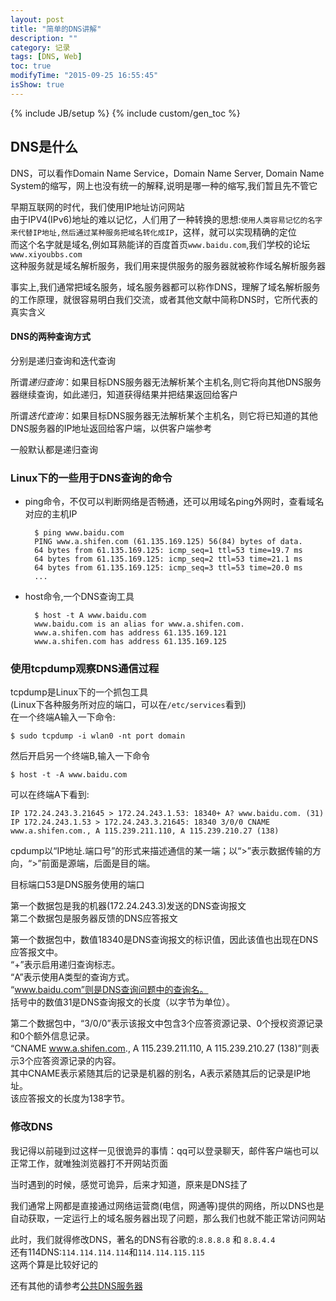 ```yaml
---
layout: post
title: "简单的DNS讲解"
description: ""
category: 记录
tags: [DNS, Web]
toc: true
modifyTime: "2015-09-25 16:55:45"
isShow: true
---
```

{% include JB/setup %}
{% include custom/gen_toc %}

## DNS是什么 

DNS，可以看作Domain Name Service，Domain Name Server, Domain Name System的缩写，网上也没有统一的解释,说明是哪一种的缩写,我们暂且先不管它   

早期互联网的时代，我们使用IP地址访问网站  
由于IPV4(IPv6)地址的难以记忆，人们用了一种转换的思想:`使用人类容易记忆的名字来代替IP地址,然后通过某种服务把域名转化成IP`，这样，就可以实现精确的定位  
而这个名字就是域名,例如耳熟能详的百度首页`www.baidu.com`,我们学校的论坛`www.xiyoubbs.com`  
这种服务就是域名解析服务，我们用来提供服务的服务器就被称作域名解析服务器  

事实上,我们通常把域名服务，域名服务器都可以称作DNS，理解了域名解析服务的工作原理，就很容易明白我们交流，或者其他文献中简称DNS时，它所代表的真实含义  
#### DNS的两种查询方式  
分别是递归查询和迭代查询  

所谓*递归查询*：如果目标DNS服务器无法解析某个主机名,则它将向其他DNS服务器继续查询，如此递归，知道获得结果并把结果返回给客户  

所谓*迭代查询*：如果目标DNS服务器无法解析某个主机名，则它将已知道的其他DNS服务器的IP地址返回给客户端，以供客户端参考  

一般默认都是递归查询  

### Linux下的一些用于DNS查询的命令  
* ping命令，不仅可以判断网络是否畅通，还可以用域名ping外网时，查看域名对应的主机IP  

		$ ping www.baidu.com
		PING www.a.shifen.com (61.135.169.125) 56(84) bytes of data.
		64 bytes from 61.135.169.125: icmp_seq=1 ttl=53 time=19.7 ms
		64 bytes from 61.135.169.125: icmp_seq=2 ttl=53 time=21.1 ms
		64 bytes from 61.135.169.125: icmp_seq=3 ttl=53 time=20.0 ms
		...

* host命令,一个DNS查询工具  

		$ host -t A www.baidu.com  
		www.baidu.com is an alias for www.a.shifen.com.
		www.a.shifen.com has address 61.135.169.121
		www.a.shifen.com has address 61.135.169.125  

### 使用tcpdump观察DNS通信过程  
tcpdump是Linux下的一个抓包工具  
(Linux下各种服务所对应的端口，可以在`/etc/services`看到)  
在一个终端A输入一下命令:  

	$ sudo tcpdump -i wlan0 -nt port domain 

然后开启另一个终端B,输入一下命令  

	$ host -t -A www.baidu.com  

可以在终端A下看到:  

	IP 172.24.243.3.21645 > 172.24.243.1.53: 18340+ A? www.baidu.com. (31)
	IP 172.24.243.1.53 > 172.24.243.3.21645: 18340 3/0/0 CNAME www.a.shifen.com., A 115.239.211.110, A 115.239.210.27 (138)

cpdump以“IP地址.端口号”的形式来描述通信的某一端；以“>”表示数据传输的方向，“>”前面是源端，后面是目的端。  

目标端口53是DNS服务使用的端口  

第一个数据包是我的机器(172.24.243.3)发送的DNS查询报文  
第二个数据包是服务器反馈的DNS应答报文  

第一个数据包中，数值18340是DNS查询报文的标识值，因此该值也出现在DNS应答报文中。  
“+”表示启用递归查询标志。  
“A”表示使用A类型的查询方式。  
“www.baidu.com”则是DNS查询问题中的查询名。  
括号中的数值31是DNS查询报文的长度（以字节为单位）。  

第二个数据包中，“3/0/0”表示该报文中包含3个应答资源记录、0个授权资源记录和0个额外信息记录。  
“CNAME www.a.shifen.com., A 115.239.211.110, A 115.239.210.27 (138)”则表示3个应答资源记录的内容。  
其中CNAME表示紧随其后的记录是机器的别名，A表示紧随其后的记录是IP地址。  
该应答报文的长度为138字节。  

### 修改DNS  
我记得以前碰到过这样一见很诡异的事情：qq可以登录聊天，邮件客户端也可以正常工作，就唯独浏览器打不开网站页面  

当时遇到的时候，感觉可诡异，后来才知道，原来是DNS挂了  

我们通常上网都是直接通过网络运营商(电信，网通等)提供的网络，所以DNS也是自动获取，一定运行上的域名服务器出现了问题，那么我们也就不能正常访问网站  

此时，我们就得修改DNS，著名的DNS有谷歌的:`8.8.8.8` 和 `8.8.4.4`     
还有114DNS:`114.114.114.114`和`114.114.115.115`    
这两个算是比较好记的  

还有其他的请参考[公共DNS服务器](www.ip.cn/dns.html)    


